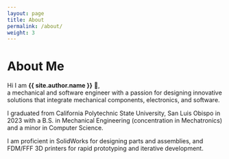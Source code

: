 ```yaml
---
layout: page
title: About
permalink: /about/
weight: 3
---
```


# About Me

Hi I am **{{ site.author.name }}** :wave:,<br>
a mechanical and software engineer with a passion for designing innovative
solutions that integrate mechanical components, electronics, and software.

I graduated from California Polytechnic State University, San Luis Obispo in
2023 with a B.S. in Mechanical Engineering (concentration in Mechatronics) and a
minor in Computer Science.

I am proficient in SolidWorks for designing parts and assemblies, and FDM/FFF 3D
printers for rapid prototyping and iterative development.

<!-- <div class="row">
{% include about/skills.html title="Programming Skills" source=site.data.programming-skills %}
{% include about/skills.html title="Other Skills" source=site.data.other-skills %}
</div>

<div class="row">
{% include about/timeline.html %}
</div> -->